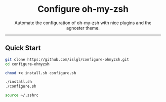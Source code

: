 <div align="center">
    <h1>Configure oh-my-zsh</h1>
    <p>Automate the configuration of oh-my-zsh with nice plugins and the agnoster theme.</p>
</div>

---

## Quick Start

```bash
git clone https://github.com/islgl/configure-ohmyzsh.git
cd configure-ohmyzsh

chmod +x install.sh configure.sh

./install.sh
./configure.sh

source ~/.zshrc
```
